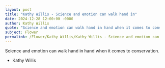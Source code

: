 ```yaml
---
layout: post
title: "Kathy Willis - Science and emotion can walk hand in"
date: 2024-12-28 12:00:00 -0000
author: Kathy Willis
quote: "Science and emotion can walk hand in hand when it comes to conservation."
subject: Flower
permalink: /Flower/Kathy Willis/Kathy Willis - Science and emotion can walk hand in
---
```


Science and emotion can walk hand in hand when it comes to conservation.

- Kathy Willis
